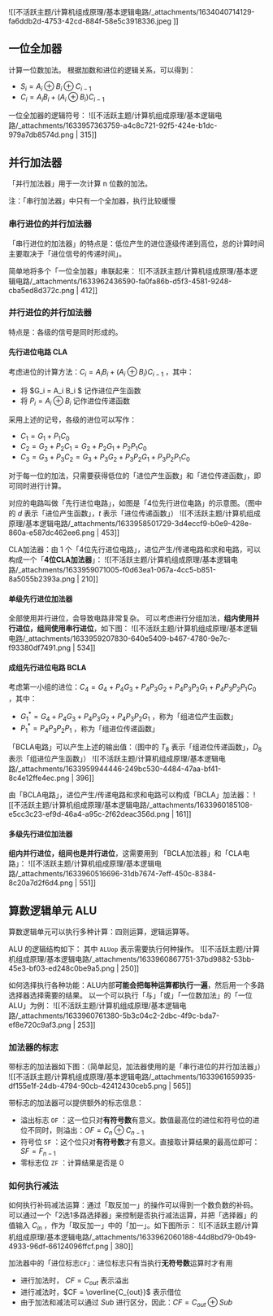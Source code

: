 ![[不活跃主题/计算机组成原理/基本逻辑电路/_attachments/1634040714129-fa6ddb2d-4753-42cd-884f-58e5c3918336.jpeg ]]


## 一位全加器
计算一位数加法。
根据加数和进位的逻辑关系，可以得到：

- $S_i = A_i \oplus B_i \oplus C_{i-1}$ 
- $C_i = A_iB_i + (A_i\oplus B_i)C_{i-1}$ 

一位全加器的逻辑符号：
![[不活跃主题/计算机组成原理/基本逻辑电路/_attachments/1633957363759-a4c8c721-92f5-424e-b1dc-979a7db8574d.png | 315]]


## 并行加法器
「并行加法器」用于一次计算 n 位数的加法。

注：「串行加法器」中只有一个全加器，执行比较缓慢


### 串行进位的并行加法器
「串行进位的加法器」的特点是：低位产生的进位逐级传递到高位，总的计算时间主要取决于「进位信号的传递时间」。

简单地将多个「一位全加器」串联起来：
![[不活跃主题/计算机组成原理/基本逻辑电路/_attachments/1633962436590-fa0fa86b-d5f3-4581-9248-cba5ed8d372c.png | 412]]


### 并行进位的并行加法器
特点是：各级的信号是同时形成的。


#### 先行进位电路 CLA
考虑进位的计算方法：$C_i = A_iB_i + (A_i\oplus B_i)C_{i-1}$ ，其中：

- 将 $G_i = A_i B_i $  记作进位产生函数
- 将 $P_i = A_i\oplus B_i$  记作进位传递函数

采用上述的记号，各级的进位可以写作：

- $C_1 = G_1 + P_1 C_0$ 
- $C_2 = G_2 + P_2 C_1 = G_2 + P_2 G_1 + P_2P_1C_0$ 
- $C_3 = G_3 + P_3 C_2 = G_3 + P_3 G_2 + P_3 P_2 G_1 + P_3 P_2 P_1 C_0$ 

对于每一位的加法，只需要获得低位的「进位产生函数」和「进位传递函数」，即可同时进行计算。

对应的电路叫做「先行进位电路」，如图是「4位先行进位电路」的示意图。（图中的 $d$  表示「进位产生函数」，$t$  表示「进位传递函数」）
![[不活跃主题/计算机组成原理/基本逻辑电路/_attachments/1633958501729-3d4eccf9-b0e9-428e-860a-e587dc462ee6.png | 453]]

CLA加法器：由 1 个「4位先行进位电路」，进位产生/传递电路和求和电路，可以构成一个「**4位CLA加法器**」：
![[不活跃主题/计算机组成原理/基本逻辑电路/_attachments/1633959071005-f0d63ea1-067a-4cc5-b851-8a5055b2393a.png | 210]]


#### 单级先行进位加法器
全部使用并行进位，会导致电路非常复杂。
可以考虑进行分组加法，**组内使用并行进位，组间使用串行进位**，如下图：
![[不活跃主题/计算机组成原理/基本逻辑电路/_attachments/1633959207830-640e5409-b467-4780-9e7c-f93380df7491.png | 534]]


#### 成组先行进位电路 BCLA
考虑第一小组的进位：$C_4 = G_4 + P_4 G_3 + P_4 P_3G_2 + P_4P_3P_2G_1 + P_4P_3P_2P_1C_0$ ，其中：

- ${G_1}^* = G_4 + P_4 G_3 + P_4 P_3G_2 + P_4P_3P_2G_1$ ，称为「组进位产生函数」
- ${P_1}^* = P_4P_3P_2P_1$ ，称为「组进位传递函数」

「BCLA电路」可以产生上述的输出值：（图中的 $T_8$  表示「组进位传递函数」，$D_8$  表示「组进位产生函数」）
![[不活跃主题/计算机组成原理/基本逻辑电路/_attachments/1633959944446-249bc530-4484-47aa-bf41-8c4e12ffe4ec.png | 396]]

由「BCLA电路」，进位产生/传递电路和求和电路可以构成「BCLA」加法器：
![[不活跃主题/计算机组成原理/基本逻辑电路/_attachments/1633960185108-e5cc3c23-ef9d-46a4-a95c-2f62deac356d.png | 161]]


#### 多级先行进位加法器
**组内并行进位，组间也是并行进位**，这需要用到 「BCLA加法器」和「CLA电路」：
![[不活跃主题/计算机组成原理/基本逻辑电路/_attachments/1633960516696-31db7674-7eff-450c-8384-8c20a7d2f6d4.png | 551]]


## 算数逻辑单元 ALU
算数逻辑单元可以执行多种计算：四则运算，逻辑运算等。

ALU 的逻辑结构如下：
其中 `ALUop` 表示需要执行何种操作。
![[不活跃主题/计算机组成原理/基本逻辑电路/_attachments/1633960867751-37bd9882-53bb-45e3-bf03-ed248c0be9a5.png | 250]]

如何选择执行各种功能：ALU内部**可能会把每种运算都执行一遍**，然后用一个多路选择器选择需要的结果。
以一个可以执行「与」「或」「一位数加法」的「一位ALU」为例：
![[不活跃主题/计算机组成原理/基本逻辑电路/_attachments/1633960761380-5b3c04c2-2dbc-4f9c-bda7-ef8e720c9af3.png | 253]]


### 加法器的标志
带标志的加法器如下图：（简单起见，加法器使用的是「串行进位的并行加法器」）
![[不活跃主题/计算机组成原理/基本逻辑电路/_attachments/1633961659935-df155e1f-24db-4794-90cb-42412430ceb5.png | 565]]

带标志的加法器可以提供额外的标志信息：

- 溢出标志 `OF` ：这一位只对**有符号数**有意义。数值最高位的进位和符号位的进位不同时，则溢出：$OF = C_n \oplus C_{n-1}$ 
- 符号位 `SF` ：这个位只对**有符号数**才有意义。直接取计算结果的最高位即可：$SF = F_{n-1}$ 
- 零标志位 `ZF` ：计算结果是否是 0


### 如何执行减法
如何执行补码减法运算：通过「取反加一」的操作可以得到一个数负数的补码。
可以通过一个「2选1多路选择器」来控制是否执行减法运算，并把「选择器」的值输入 $C_{in}$ ，作为「取反加一」中的「加一」。如下图所示：
![[不活跃主题/计算机组成原理/基本逻辑电路/_attachments/1633962060188-44d8bd79-0b49-4933-96df-66124096ffcf.png | 380]]

加法器中的「进位标志`CF`」：进位标志只有当执行**无符号数**运算时才有用

- 进行加法时， $CF = C_{out}$  表示溢出
- 进行减法时，$CF = \overline{C_{out}}$  表示借位
- 由于加法和减法可以通过 $Sub$  进行区分，因此：$CF = C_{out} \oplus Sub$ 





